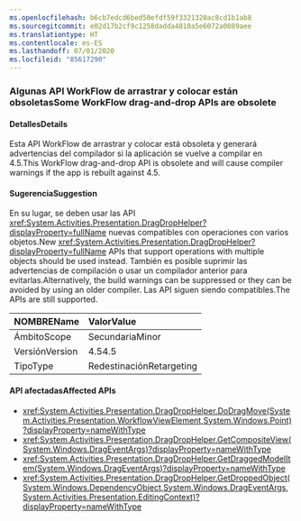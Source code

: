 ```yaml
---
ms.openlocfilehash: b6cb7edcd6bed50efdf59f3321320ac8cd1b1ab8
ms.sourcegitcommit: e02d17b2cf9c1258dadda4810a5e6072a0089aee
ms.translationtype: HT
ms.contentlocale: es-ES
ms.lasthandoff: 07/01/2020
ms.locfileid: "85617290"
---
```

### <a name="some-workflow-drag-and-drop-apis-are-obsolete"></a><span data-ttu-id="53d48-101">Algunas API WorkFlow de arrastrar y colocar están obsoletas</span><span class="sxs-lookup"><span data-stu-id="53d48-101">Some WorkFlow drag-and-drop APIs are obsolete</span></span>

#### <a name="details"></a><span data-ttu-id="53d48-102">Detalles</span><span class="sxs-lookup"><span data-stu-id="53d48-102">Details</span></span>

<span data-ttu-id="53d48-103">Esta API WorkFlow de arrastrar y colocar está obsoleta y generará advertencias del compilador si la aplicación se vuelve a compilar en 4.5.</span><span class="sxs-lookup"><span data-stu-id="53d48-103">This WorkFlow drag-and-drop API is obsolete and will cause compiler warnings if the app is rebuilt against 4.5.</span></span>

#### <a name="suggestion"></a><span data-ttu-id="53d48-104">Sugerencia</span><span class="sxs-lookup"><span data-stu-id="53d48-104">Suggestion</span></span>

<span data-ttu-id="53d48-105">En su lugar, se deben usar las API <xref:System.Activities.Presentation.DragDropHelper?displayProperty=fullName> nuevas compatibles con operaciones con varios objetos.</span><span class="sxs-lookup"><span data-stu-id="53d48-105">New <xref:System.Activities.Presentation.DragDropHelper?displayProperty=fullName> APIs that support operations with multiple objects should be used instead.</span></span> <span data-ttu-id="53d48-106">También es posible suprimir las advertencias de compilación o usar un compilador anterior para evitarlas.</span><span class="sxs-lookup"><span data-stu-id="53d48-106">Alternatively, the build warnings can be suppressed or they can be avoided by using an older compiler.</span></span> <span data-ttu-id="53d48-107">Las API siguen siendo compatibles.</span><span class="sxs-lookup"><span data-stu-id="53d48-107">The APIs are still supported.</span></span>

| <span data-ttu-id="53d48-108">NOMBRE</span><span class="sxs-lookup"><span data-stu-id="53d48-108">Name</span></span>    | <span data-ttu-id="53d48-109">Valor</span><span class="sxs-lookup"><span data-stu-id="53d48-109">Value</span></span>       |
|:--------|:------------|
| <span data-ttu-id="53d48-110">Ámbito</span><span class="sxs-lookup"><span data-stu-id="53d48-110">Scope</span></span>   | <span data-ttu-id="53d48-111">Secundaria</span><span class="sxs-lookup"><span data-stu-id="53d48-111">Minor</span></span>       |
| <span data-ttu-id="53d48-112">Versión</span><span class="sxs-lookup"><span data-stu-id="53d48-112">Version</span></span> | <span data-ttu-id="53d48-113">4.5</span><span class="sxs-lookup"><span data-stu-id="53d48-113">4.5</span></span>         |
| <span data-ttu-id="53d48-114">Tipo</span><span class="sxs-lookup"><span data-stu-id="53d48-114">Type</span></span>    | <span data-ttu-id="53d48-115">Redestinación</span><span class="sxs-lookup"><span data-stu-id="53d48-115">Retargeting</span></span> |

#### <a name="affected-apis"></a><span data-ttu-id="53d48-116">API afectadas</span><span class="sxs-lookup"><span data-stu-id="53d48-116">Affected APIs</span></span>

- <xref:System.Activities.Presentation.DragDropHelper.DoDragMove(System.Activities.Presentation.WorkflowViewElement,System.Windows.Point)?displayProperty=nameWithType>
- <xref:System.Activities.Presentation.DragDropHelper.GetCompositeView(System.Windows.DragEventArgs)?displayProperty=nameWithType>
- <xref:System.Activities.Presentation.DragDropHelper.GetDraggedModelItem(System.Windows.DragEventArgs)?displayProperty=nameWithType>
- <xref:System.Activities.Presentation.DragDropHelper.GetDroppedObject(System.Windows.DependencyObject,System.Windows.DragEventArgs,System.Activities.Presentation.EditingContext)?displayProperty=nameWithType>
